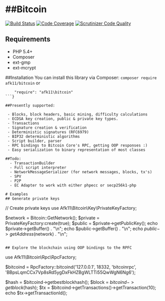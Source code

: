 
##Bitcoin
=======
[![Build Status](https://scrutinizer-ci.com/g/afk11/bitcoin/badges/build.png?b=master)](https://scrutinizer-ci.com/g/afk11/bitcoin/build-status/master)
[![Code Coverage](https://scrutinizer-ci.com/g/afk11/bitcoin/badges/coverage.png?b=master)](https://scrutinizer-ci.com/g/afk11/bitcoin/?branch=master)
[![Scrutinizer Code Quality](https://scrutinizer-ci.com/g/afk11/bitcoin/badges/quality-score.png?b=master)](https://scrutinizer-ci.com/g/afk11/bitcoin/?branch=master)

## Requirements
 * PHP 5.4+
 * Composer
 * ext-gmp
 * ext-mcrypt

##Installation
You can install this library via Composer:
`composer require afk11/bitcoin`
or 
```{
    "require": "afk11\bitcoin"
```}

##Presently supported:

 - Blocks, block headers, basic mining, difficulty calculations
 - ECDSA key creation, public & private key types. 
 - Transactions
 - Signature creation & verification 
 - Deterministic signatures (RFC6979)
 - BIP32 deterministic algorithms
 - Script builder, parser
 - RPC bindings to Bitcoin Core's RPC, getting OOP responses :)
 - Easy serialization to binary representation of most classes

##Todo:
  - TransactionBuilder
  - Full script interpreter
  - NetworkMessageSerializer (for network messages, blocks, tx's)
  - SPV
  - P2P
  - EC Adapter to work with either phpecc or secp256k1-php
  
# Examples  
## Generate private keys
```
 // Create private keys
 use Afk11\Bitcoin\Key\PrivateKeyFactory;
 
 $network = Bitcoin::GetNetwork();
 $private = PrivateKeyFactory:create(true);
 $public = $private->getPublicKey();
 echo $private->getBuffer() . "\n";
 echo $public->getBuffer() . "\n";
 echo $public->getAddress($network) . "\n";
```

## Explore the blockchain using OOP bindings to the RPFC
```
use Afk11\Bitcoin\Rpc\RpcFactory;

$bitcoind = RpcFactory::bitcoind('127.0.0.1', 18332, 'bitcoinrpc', 'BBpsLqmCCx7Vp8sRd5ygDxFkHZBgWLTTi55QwWgN6Ng6');

$hash = $bitcoind->getbestblockhash();
$block = $bitcoind->getblock($hash);
$tx = $bitcoind->getTransactions()->getTransaction(10);
echo $tx->getTransactionId();
```